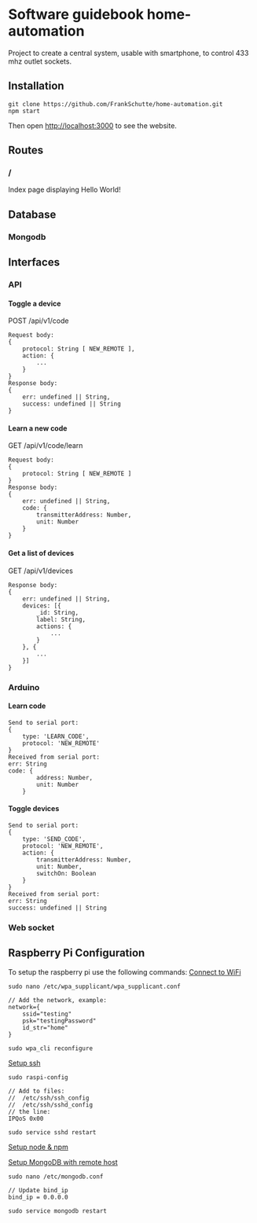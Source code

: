 # Software guidebook home-automation
Project to create a central system, usable with smartphone, to control 433 mhz outlet sockets.
## Installation
```
git clone https://github.com/FrankSchutte/home-automation.git
npm start
```
Then open [http://localhost:3000](http://localhost:3000) to see the website.
## Routes
### /
Index page displaying Hello World!
## Database
### Mongodb
## Interfaces
### API
#### Toggle a device
POST /api/v1/code
```
Request body:
{
    protocol: String [ NEW_REMOTE ],
    action: {
        ...
    }
}
Response body:
{
    err: undefined || String,
    success: undefined || String
}
```
#### Learn a new code
GET /api/v1/code/learn
```
Request body:
{
    protocol: String [ NEW_REMOTE ]
}
Response body:
{
    err: undefined || String,
    code: {
        transmitterAddress: Number,
        unit: Number
    }
}
```
#### Get a list of devices
GET /api/v1/devices
```
Response body:
{
    err: undefined || String,
    devices: [{
        _id: String,
        label: String,
        actions: {
            ...
        }
    }, {
        ...
    }]
}
```
### Arduino
#### Learn code
```
Send to serial port:
{
    type: 'LEARN_CODE',
    protocol: 'NEW_REMOTE'
}
Received from serial port: 
err: String
code: {
        address: Number,
        unit: Number
    }
```
#### Toggle devices
```
Send to serial port:
{
    type: 'SEND_CODE',
    protocol: 'NEW_REMOTE',
    action: {
        transmitterAddress: Number,
        unit: Number,
        switchOn: Boolean
    }
}
Received from serial port:
err: String
success: undefined || String
```
### Web socket
## Raspberry Pi Configuration
To setup the raspberry pi use the following commands:
[Connect to WiFi](https://www.raspberrypi.org/documentation/configuration/wireless/wireless-cli.md)
```
sudo nano /etc/wpa_supplicant/wpa_supplicant.conf  

// Add the network, example:
network={
    ssid="testing"
    psk="testingPassword"
    id_str="home"
}

sudo wpa_cli reconfigure
```
[Setup ssh](https://www.raspberrypi.org/documentation/remote-access/ssh/)
```
sudo raspi-config

// Add to files:
//  /etc/ssh/ssh_config
//  /etc/ssh/sshd_config
// the line:
IPQoS 0x00

sudo service sshd restart
```
[Setup node & npm](http://thisdavej.com/beginners-guide-to-installing-node-js-on-a-raspberry-pi/#install-node)

[Setup MongoDB with remote host](http://aeonmedia.eu/2011/04/mongodb-setup-config-to-connect-by-remote-hosts-debian/)
```
sudo nano /etc/mongodb.conf

// Update bind_ip
bind_ip = 0.0.0.0

sudo service mongodb restart
```
